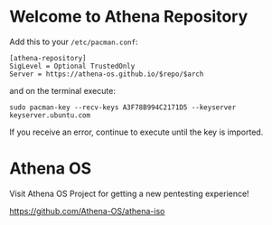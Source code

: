 # Welcome to Athena Repository

Add this to your `/etc/pacman.conf`:
```
[athena-repository]
SigLevel = Optional TrustedOnly
Server = https://athena-os.github.io/$repo/$arch
```
and on the terminal execute:
```
sudo pacman-key --recv-keys A3F78B994C2171D5 --keyserver keyserver.ubuntu.com
```
If you receive an error, continue to execute until the key is imported.

# Athena OS

Visit Athena OS Project for getting a new pentesting experience!

https://github.com/Athena-OS/athena-iso
